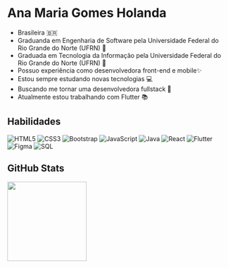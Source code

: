 
# Ana Maria Gomes Holanda

- Brasileira 🇧🇷
- Graduanda em Engenharia de Software pela Universidade Federal do Rio Grande do Norte (UFRN) 📖
- Graduada em Tecnologia da Informação pela Universidade Federal do Rio Grande do Norte (UFRN) 📖
- Possuo experiência como desenvolvedora front-end e mobile✨
- Estou sempre estudando novas tecnologias 💻
- Buscando me tornar uma desenvolvedora fullstack 🚀
- Atualmente estou trabalhando com Flutter 📚

## Habilidades

![HTML5](https://img.shields.io/badge/HTML5-000?style=for-the-badge&logo=html5)
![CSS3](https://img.shields.io/badge/CSS3-000?style=for-the-badge&logo=css3&logoColor=264CE4)
![Bootstrap](https://img.shields.io/badge/Bootstrap-000?style=for-the-badge&logo=bootstrap)
![JavaScript](https://img.shields.io/badge/JavaScript-000?style=for-the-badge&logo=javascript)
![Java](https://img.shields.io/badge/Java-000?style=for-the-badge&logo=java)
![React](https://img.shields.io/badge/React-000?style=for-the-badge&logo=react)
![Flutter](https://img.shields.io/badge/Flutter-000?style=for-the-badge&logo=flutter)
![Figma](https://img.shields.io/badge/Figma-000?style=for-the-badge&logo=figma)
![SQL](https://img.shields.io/badge/Sql-000?style=for-the-badge&logo=sql)

## GitHub Stats
<img height="180em" src="https://github-readme-stats.vercel.app/api/top-langs/?username=anamgholandadev&layout=compact&langs_count=7&theme=algolia"/>

